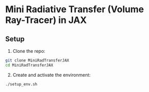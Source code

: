 # Mini Radiative Transfer (Volume Ray-Tracer) in JAX

## Setup

1. Clone the repo:
```bash
git clone MiniRadTransferJAX
cd MiniRadTransferJAX
```

2. Create and activate the environment:
```bash
./setup_env.sh
```